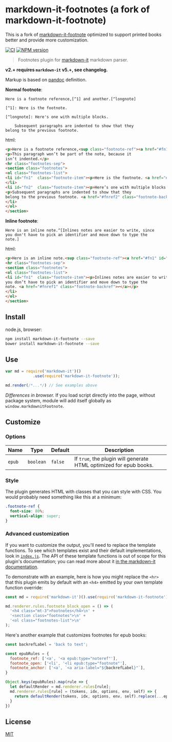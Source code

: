 # markdown-it-footnotes (a fork of markdown-it-footnote)

This is a fork of [markdown-it-footnote](https://npmjs.com/package/markdown-it-footnote)
optimized to support printed books better
and provide more customization.

[![CI](https://github.com/h-tex/markdown-it-footnotes/actions/workflows/ci.yml/badge.svg)](https://github.com/h-tex/markdown-it-footnotes/actions/workflows/ci.yml)
[![NPM version](https://img.shields.io/npm/v/markdown-it-footnotes.svg?style=flat)](https://www.npmjs.org/package/markdown-it-footnotes)
<!-- [![Coverage Status](https://img.shields.io/coveralls/markdown-it/markdown-it-footnote/master.svg?style=flat)](https://coveralls.io/r/markdown-it/markdown-it-footnote?branch=master) -->

> Footnotes plugin for [markdown-it](https://github.com/markdown-it/markdown-it) markdown parser.

__v2.+ requires `markdown-it` v5.+, see changelog.__

Markup is based on [pandoc](http://johnmacfarlane.net/pandoc/README.html#footnotes) definition.

__Normal footnote__:

```
Here is a footnote reference,[^1] and another.[^longnote]

[^1]: Here is the footnote.

[^longnote]: Here's one with multiple blocks.

    Subsequent paragraphs are indented to show that they
belong to the previous footnote.
```

html:

```html
<p>Here is a footnote reference,<sup class="footnote-ref"><a href="#fn1" id="fnref1">[1]</a></sup> and another.<sup class="footnote-ref"><a href="#fn2" id="fnref2">[2]</a></sup></p>
<p>This paragraph won’t be part of the note, because it
isn’t indented.</p>
<hr class="footnotes-sep">
<section class="footnotes">
<ol class="footnotes-list">
<li id="fn1"  class="footnote-item"><p>Here is the footnote. <a href="#fnref1" class="footnote-backref">↩</a></p>
</li>
<li id="fn2"  class="footnote-item"><p>Here’s one with multiple blocks.</p>
<p>Subsequent paragraphs are indented to show that they
belong to the previous footnote. <a href="#fnref2" class="footnote-backref">↩</a></p>
</li>
</ol>
</section>
```

__Inline footnote__:

```
Here is an inline note.^[Inlines notes are easier to write, since
you don't have to pick an identifier and move down to type the
note.]
```

html:

```html
<p>Here is an inline note.<sup class="footnote-ref"><a href="#fn1" id="fnref1">[1]</a></sup></p>
<hr class="footnotes-sep">
<section class="footnotes">
<ol class="footnotes-list">
<li id="fn1"  class="footnote-item"><p>Inlines notes are easier to write, since
you don’t have to pick an identifier and move down to type the
note. <a href="#fnref1" class="footnote-backref">↩</a></p>
</li>
</ol>
</section>
```


## Install

node.js, browser:

```bash
npm install markdown-it-footnote --save
bower install markdown-it-footnote --save
```

## Use

```js
var md = require('markdown-it')()
            .use(require('markdown-it-footnote'));

md.render(/*...*/) // See examples above
```

_Differences in browser._ If you load script directly into the page, without
package system, module will add itself globally as `window.markdownitFootnote`.


## Customize

### Options

| Name | Type | Default | Description |
|------|------|---------|-------------|
| `epub` | `boolean` | `false` | If `true`, the plugin will generate HTML optimized for epub books. |

### Style

The plugin generates HTML with classes that you can style with CSS.
You would probably need something like this at a minimum:

```css
.footnote-ref {
  font-size: 80%;
  vertical-align: super;
}
```

### Advanced customization

If you want to customize the output, you'll need to replace the template
functions. To see which templates exist and their default implementations,
look in [`index.js`](index.js). The API of these template functions is out of
scope for this plugin's documentation; you can read more about it [in the
markdown-it
documentation](https://github.com/markdown-it/markdown-it/blob/master/docs/architecture.md#renderer).

To demonstrate with an example, here is how you might replace the `<hr>` that
this plugin emits by default with an `<h4>` emitted by your own template
function override:

```js
const md = require('markdown-it')().use(require('markdown-it-footnote'));

md.renderer.rules.footnote_block_open = () => (
  '<h4 class="mt-3">Footnotes</h4>\n' +
  '<section class="footnotes">\n' +
  '<ol class="footnotes-list">\n'
);
```

Here's another example that customizes footnotes for epub books:

```js
const backrefLabel = 'back to text';

const epubRules = {
  footnote_ref: ['<a', '<a epub:type="noteref"'],
  footnote_open: ['<li', '<li epub:type="footnote"'],
  footnote_anchor: ['<a', `<a aria-label="${backrefLabel}"`],
}

Object.keys(epubRules).map(rule => {
  let defaultRender = md.renderer.rules[rule];
  md.renderer.rules[rule] = (tokens, idx, options, env, self) => {
    return defaultRender(tokens, idx, options, env, self).replace(...epubRules[rule]);
  }
})
```

## License

[MIT](https://github.com/markdown-it/markdown-it-footnote/blob/master/LICENSE)
